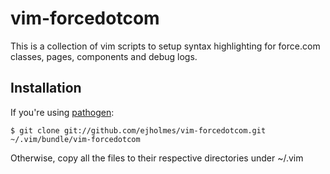 vim-forcedotcom
===============
This is a collection of vim scripts to setup syntax highlighting for force.com classes, pages, components and debug logs.

Installation
------------
If you're using [pathogen](https://github.com/tpope/vim-pathogen):

	$ git clone git://github.com/ejholmes/vim-forcedotcom.git ~/.vim/bundle/vim-forcedotcom

Otherwise, copy all the files to their respective directories under ~/.vim
